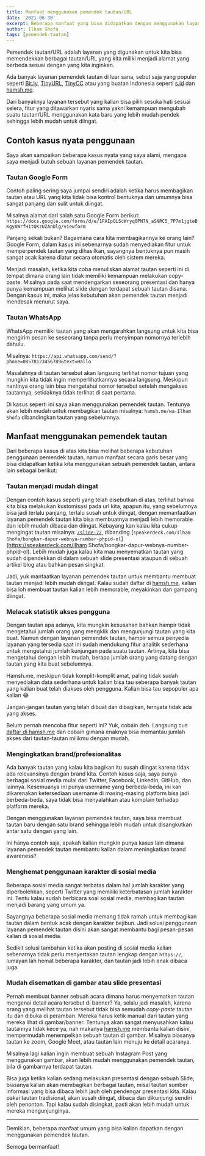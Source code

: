 ```yaml
---
title: Manfaat menggunakan pemendek tautan/URL
date: '2021-06-30'
excerpt: Beberapa manfaat yang bisa didapatkan dengan menggunakan layanan pemendek tautan
author: Ilham Shofa
tags: [pemendek-tautan]
---
```


Pemendek tautan/URL adalah layanan yang digunakan untuk kita bisa memendekkan berbagai tautan/URL yang kita miliki menjadi alamat yang berbeda sesuai dengan yang kita inginkan.

Ada banyak layanan pemendek tautan di luar sana, sebut saja yang populer seperti [Bit.ly](https://bit.ly), [TinyURL](https://tinyurl.com/), [TinyCC](https://tiny.cc/) atau yang buatan Indonesia seperti [s.id](https://s.id) dan [hamsh.me](https://hamsh.me).

Dari banyaknya layanan tersebut yang kalian bisa pilih sesuka hati sesuai selera, fitur yang ditawarkan nyaris sama yakni kemampuan mengubah suatu tautan/URL menggunakan kata baru yang lebih mudah pendek sehingga lebih mudah untuk diingat.

## Contoh kasus nyata penggunaan

Saya akan sampaikan beberapa kasus nyata yang saya alami, mengapa saya menjadi butuh sebuah layanan pemendek tautan.

### Tautan Google Form

Contoh paling sering saya jumpai sendiri adalah ketika harus membagikan tautan atau URL yang kita tidak bisa kontrol bentuknya dan umumnya bisa sangat panjang dan sulit untuk diingat.

Misalnya alamat dari salah satu Google Form berikut: `https://docs.google.com/forms/d/e/1FAIpQLScWryq0PN7N_aSNRC5_7P7m1jgteBKgyAWrfH1tQKzUZAnDlg/viewform`

Panjang sekali bukan? Bagaimana cara kita membagikannya ke orang lain? Google Form, dalam kasus ini sebenarnya sudah menyediakan fitur untuk memperpendek tautan yang dihasilkan, sayangnya bentuknya pun masih sangat acak karena diatur secara otomatis oleh sistem mereka.

Menjadi masalah, ketika kita coba menuliskan alamat tautan seperti ini di tempat dimana orang lain tidak memiliki kemampuan melakukan copy-paste.
Misalnya pada saat mendengarkan seseorang presentasi dan hanya punya kemampuan melihat slide dengan terdapat sebuah tautan disana.
Dengan kasus ini, maka jelas kebutuhan akan pemendek tautan menjadi mendesak menurut saya.

### Tautan WhatsApp

WhatsApp memiliki tautan yang akan mengarahkan langsung untuk kita bisa mengirim pesan ke seseorang tanpa perlu menyimpan nomornya terlebih dahulu.

Misalnya: `https://api.whatsapp.com/send/?phone=08578123456789&text=Hallo`

Masalahnya di tautan tersebut akan langsung terlihat nomor tujuan yang mungkin kita tidak ingin memperlihatkannya secara langsung. Meskipun nantinya orang lain bisa mengetahui nomor tersebut setelah mengakses tautannya, setidaknya tidak terlihat di saat pertama.

Di kasus seperti ini saya akan menggunakan pemendek tautan. Tentunya akan lebih mudah untuk membagikan tautan misalnya: `hamsh.me/wa-Ilham Shofa` dibandingkan tautan yang sebelumnya.

## Manfaat menggunakan pemendek tautan

Dari beberapa kasus di atas kita bisa melihat beberapa kebutuhan penggunaan pemendek tautan, namun manfaat secara garis besar yang bisa didapatkan ketika kita menggunakan sebuah pemendek tautan, antara lain sebagai berikut:

### Tautan menjadi mudah diingat

Dengan contoh kasus seperti yang telah disebutkan di atas, terlihat bahwa kita bisa melakukan kustomisasi pada url kita, apapun itu, yang sebelumnya bisa jadi terlalu panjang, terlalu susah untuk diingat, dengan memanfaatkan layanan pemendek tautan kita bisa membuatnya menjadi lebih memorable dan lebih mudah dibaca dan diingat.
Kebayang kan kalau kita cukup mengingat tautan misalnya: [`/slide-72`](https://hamsh.me/slide-72), dibanding [`speakerdeck.com/Ilham Shofa/bongkar-dapur-webnya-number-phpid-ol`](https://speakerdeck.com/Ilham Shofa/bongkar-dapur-webnya-number-phpid-ol).
Lebih mudah juga kalau kita mau menyematkan tautan yang sudah dipendekkan di dalam sebuah slide presentasi ataupun di sebuah artikel blog atau bahkan pesan singkat.

Jadi, yuk manfaatkan layanan pemendek tautan untuk membantu membuat tautan menjadi lebih mudah diingat. Kalau sudah daftar di [hamsh.me](https://hamsh.me), kalian bisa loh membuat tautan kalian lebih memorable, meyakinkan dan gampang diingat.

### Melacak statistik akses pengguna

Dengan tautan apa adanya, kita mungkin kesusahan bahkan hampir tidak mengetahui jumlah orang yang mengklik dan mengunjungi tautan yang kita buat.
Namun dengan layanan pemendek tautan, hampir semua penyedia layanan yang tersedia saat ini sudah mendukung fitur analitik sederhana untuk mengetahui jumlah kunjungan pada suatu tautan.
Artinya, kita bisa mengetahui dengan lebih mudah, berapa jumlah orang yang datang dengan tautan yang kita buat sebelumnya.

Hamsh.me, meskipun tidak komplit-komplit amat, paling tidak sudah menyediakan data sederhana untuk kalian bisa tau seberapa banyak tautan yang kalian buat telah diakses oleh pengguna. Kalian bisa tau sepopuler apa kalian 😂

Jangan-jangan tautan yang telah dibuat dan dibagikan, ternyata tidak ada yang akses.

Belum pernah mencoba fitur seperti ini? Yuk, cobain deh. Langsung cus [daftar di hamsh.me](https://hamsh.me/auth/sign-up) dan cobain gimana enaknya bisa memantau jumlah akses dari tautan-tautan milikmu dengan mudah.

### Mengingkatkan brand/profesionalitas

Ada banyak tautan yang kalau kita bagikan itu susah diingat karena tidak ada relevansinya dengan brand kita.
Contoh kasus saja, saya punya berbagai sosial media mulai dari Twitter, Facebook, LinkedIn, GitHub, dan lainnya.
Kesemuanya ini punya username yang berbeda-beda, ini kan dikarenakan ketersediaan username di masing-masing platform bisa jadi berbeda-beda, saya tidak bisa menyalahkan atau komplain terhadap platform mereka.

Dengan menggunakan layanan pemendek tautan, saya bisa membuat tautan baru dengan satu brand sehingga lebih mudah untuk disangkutkan antar satu dengan yang lain.

Ini hanya contoh saja, apakah kalian mungkin punya kasus lain dimana layanan pemendek tautan membantu kalian dalam meningkatkan brand awareness?

### Menghemat penggunaan karakter di sosial media

Beberapa sosial media sangat terbatas dalam hal jumlah karakter yang diperbolehkan, seperti Twitter yang memiliki keterbatasan jumlah karakter ini.
Tentu kalau sudah berbicara soal sosial media, membagikan tautan menjadi barang yang umum ya.

Sayangnya beberapa sosial media memang tidak ramah untuk membagikan tautan dalam bentuk acak dengan karakter bejibun.
Jadi solusi penggunaan layanan pemendek tautan disini akan sangat membantu bagi pesan-pesan kalian di sosial media.

Sedikit solusi tambahan ketika akan posting di sosial media kalian sebenarnya tidak perlu menyertakan tautan lengkap dengan `https://`, lumayan lah hemat beberapa karakter, dan tautan jadi lebih enak dibaca juga.

### Mudah disematkan di gambar atau slide presentasi

Pernah membuat banner sebuah acara dimana harus menyematkan tautan mengenai detail acara tersebut di banner? Ya, selalu jadi masalah, karena orang yang melihat tautan tersebut tidak bisa semudah *copy-paste* tautan itu dan dibuka di peramban.
Mereka harus ketik manual dari tautan yang mereka lihat di gambar/banner. Tentunya akan sangat menyusahkan kalau tautannya tidak kece ya, nah makanya [hamsh.me](https://hamsh.me) membantu kalian disini, mempermudah menempelkan sebuah tautan di gambar. Misalnya biasanya tautan ke zoom, Google Meet, atau tautan lain menuju ke detail acaranya.

Misalnya lagi kalian ingin membuat sebuah Instagram Post yang menggunakan gambar, akan lebih mudah menggunakan pemendek tautan, bila di gambarnya terdapat tautan.

Bisa juga ketika kalian sedang melakukan presentasi dengan sebuah Slide, biasanya kalian akan membagikan berbagai tautan, misal tautan sumber informasi yang bisa dibaca lebih jauh oleh pendengar presentasi kita.
Kalau pakai tautan tradisional, akan susah diingat, dibaca dan dikunjungi sendiri oleh penonton. Tapi kalau sudah disingkat, pasti akan lebih mudah untuk mereka mengunjunginya.

---

Demikian, beberapa manfaat umum yang bisa kalian dapatkan dengan menggunakan pemendek tautan.

Semoga bermanfaat!
